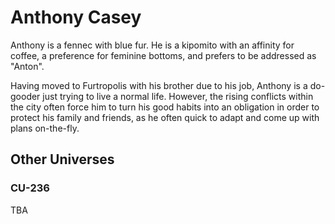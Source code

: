 # Anthony Casey

Anthony is a fennec with blue fur. He is a kipomito with an affinity for coffee, a preference for feminine bottoms, and prefers to be addressed as "Anton".

Having moved to Furtropolis with his brother due to his job, Anthony is a do-gooder just trying to live a normal life. However, the rising conflicts within the city often force him to turn his good habits into an obligation in order to protect his family and friends, as he often quick to adapt and come up with plans on-the-fly.

## Other Universes

### CU-236

TBA
